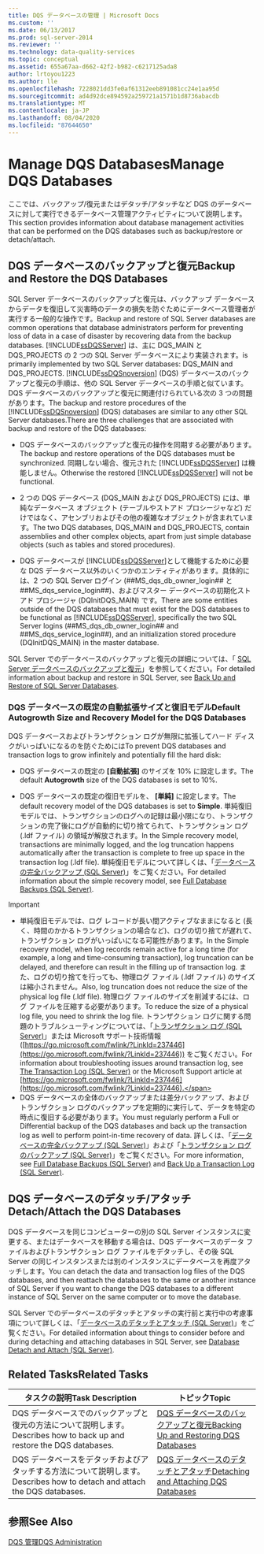 ```yaml
---
title: DQS データベースの管理 | Microsoft Docs
ms.custom: ''
ms.date: 06/13/2017
ms.prod: sql-server-2014
ms.reviewer: ''
ms.technology: data-quality-services
ms.topic: conceptual
ms.assetid: 655a67aa-d662-42f2-b982-c6217125ada8
author: lrtoyou1223
ms.author: lle
ms.openlocfilehash: 7228021dd3fe0af61312eeb891081cc24e1aa95d
ms.sourcegitcommit: ad4d92dce894592a259721a1571b1d8736abacdb
ms.translationtype: MT
ms.contentlocale: ja-JP
ms.lasthandoff: 08/04/2020
ms.locfileid: "87644650"
---
```

# <a name="manage-dqs-databases"></a><span data-ttu-id="8165b-102">Manage DQS Databases</span><span class="sxs-lookup"><span data-stu-id="8165b-102">Manage DQS Databases</span></span>
  <span data-ttu-id="8165b-103">ここでは、バックアップ/復元またはデタッチ/アタッチなど DQS のデータベースに対して実行できるデータベース管理アクティビティについて説明します。</span><span class="sxs-lookup"><span data-stu-id="8165b-103">This section provides information about database management activities that can be performed on the DQS databases such as backup/restore or detach/attach.</span></span>  
  
##  <a name="backup-and-restore-the-dqs-databases"></a><a name="BackupRestore"></a> <span data-ttu-id="8165b-104">DQS データベースのバックアップと復元</span><span class="sxs-lookup"><span data-stu-id="8165b-104">Backup and Restore the DQS Databases</span></span>  
 <span data-ttu-id="8165b-105">SQL Server データベースのバックアップと復元は、バックアップ データベースからデータを復旧して災害時のデータの損失を防ぐためにデータベース管理者が実行する一般的な操作です。</span><span class="sxs-lookup"><span data-stu-id="8165b-105">Backup and restore of SQL Server databases are common operations that database administrators perform for preventing loss of data in a case of disaster by recovering data from the backup databases.</span></span> [!INCLUDE[ssDQSServer](../includes/ssdqsserver-md.md)] <span data-ttu-id="8165b-106">は、主に DQS_MAIN と DQS_PROJECTS の 2 つの SQL Server データベースにより実装されます。</span><span class="sxs-lookup"><span data-stu-id="8165b-106">is primarily implemented by two SQL Server databases: DQS_MAIN and DQS_PROJECTS.</span></span> <span data-ttu-id="8165b-107">[!INCLUDE[ssDQSnoversion](../includes/ssdqsnoversion-md.md)] (DQS) データベースのバックアップと復元の手順は、他の SQL Server データベースの手順と似ています。DQS データベースのバックアップと復元に関連付けられている次の 3 つの問題があります。</span><span class="sxs-lookup"><span data-stu-id="8165b-107">The backup and restore procedures of the [!INCLUDE[ssDQSnoversion](../includes/ssdqsnoversion-md.md)] (DQS) databases are similar to any other SQL Server databases.There are three challenges that are associated with backup and restore of the DQS databases:</span></span>  
  
-   <span data-ttu-id="8165b-108">DQS データベースのバックアップと復元の操作を同期する必要があります。</span><span class="sxs-lookup"><span data-stu-id="8165b-108">The backup and restore operations of the DQS databases must be synchronized.</span></span> <span data-ttu-id="8165b-109">同期しない場合、復元された [!INCLUDE[ssDQSServer](../includes/ssdqsserver-md.md)] は機能しません。</span><span class="sxs-lookup"><span data-stu-id="8165b-109">Otherwise the restored [!INCLUDE[ssDQSServer](../includes/ssdqsserver-md.md)] will not be functional.</span></span>  
  
-   <span data-ttu-id="8165b-110">2 つの DQS データベース (DQS_MAIN および DQS_PROJECTS) には、単純なデータベース オブジェクト (テーブルやストアド プロシージャなど) だけではなく、アセンブリおよびその他の複雑なオブジェクトが含まれています。</span><span class="sxs-lookup"><span data-stu-id="8165b-110">The two DQS databases, DQS_MAIN and DQS_PROJECTS, contain assemblies and other complex objects, apart from just simple database objects (such as tables and stored procedures).</span></span>  
  
-   <span data-ttu-id="8165b-111">DQS データベースが [!INCLUDE[ssDQSServer](../includes/ssdqsserver-md.md)]として機能するために必要な DQS データベース以外のいくつかのエンティティがあります。具体的には、2 つの SQL Server ログイン (##MS_dqs_db_owner_login## と ##MS_dqs_service_login##)、およびマスター データベースの初期化ストアド プロシージャ (DQInitDQS_MAIN) です。</span><span class="sxs-lookup"><span data-stu-id="8165b-111">There are some entities outside of the DQS databases that must exist for the DQS databases to be functional as [!INCLUDE[ssDQSServer](../includes/ssdqsserver-md.md)], specifically the two SQL Server logins (##MS_dqs_db_owner_login## and ##MS_dqs_service_login##), and an initialization stored procedure (DQInitDQS_MAIN) in the master database.</span></span>  
  
 <span data-ttu-id="8165b-112">SQL Server でのデータベースのバックアップと復元の詳細については、「 [SQL Server データベースのバックアップと復元](../relational-databases/backup-restore/back-up-and-restore-of-sql-server-databases.md)」を参照してください。</span><span class="sxs-lookup"><span data-stu-id="8165b-112">For detailed information about backup and restore in SQL Server, see [Back Up and Restore of SQL Server Databases](../relational-databases/backup-restore/back-up-and-restore-of-sql-server-databases.md).</span></span>  
  
### <a name="default-autogrowth-size-and-recovery-model-for-the-dqs-databases"></a><span data-ttu-id="8165b-113">DQS データベースの既定の自動拡張サイズと復旧モデル</span><span class="sxs-lookup"><span data-stu-id="8165b-113">Default Autogrowth Size and Recovery Model for the DQS Databases</span></span>  
 <span data-ttu-id="8165b-114">DQS データベースおよびトランザクション ログが無限に拡張してハード ディスクがいっぱいになるのを防ぐためには</span><span class="sxs-lookup"><span data-stu-id="8165b-114">To prevent DQS databases and transaction logs to grow infinitely and potentially fill the hard disk:</span></span>  
  
-   <span data-ttu-id="8165b-115">DQS データベースの既定の **[自動拡張]** のサイズを 10% に設定します。</span><span class="sxs-lookup"><span data-stu-id="8165b-115">The default **Autogrowth** size of the DQS databases is set to 10%.</span></span>  
  
-   <span data-ttu-id="8165b-116">DQS データベースの既定の復旧モデルを、 **[単純]** に設定します。</span><span class="sxs-lookup"><span data-stu-id="8165b-116">The default recovery model of the DQS databases is set to **Simple**.</span></span> <span data-ttu-id="8165b-117">単純復旧モデルでは、トランザクションのログへの記録は最小限になり、トランザクションの完了後にログが自動的に切り捨てられて、トランザクション ログ (.ldf ファイル) の領域が解放されます。</span><span class="sxs-lookup"><span data-stu-id="8165b-117">In the Simple recovery model, transactions are minimally logged, and the log truncation happens automatically after the transaction is complete to free up space in the transaction log (.ldf file).</span></span> <span data-ttu-id="8165b-118">単純復旧モデルについて詳しくは、「[データベースの完全バックアップ &#40;SQL Server&#41;](../relational-databases/backup-restore/full-database-backups-sql-server.md)」をご覧ください。</span><span class="sxs-lookup"><span data-stu-id="8165b-118">For detailed information about the simple recovery model, see [Full Database Backups &#40;SQL Server&#41;](../relational-databases/backup-restore/full-database-backups-sql-server.md).</span></span>  
  
> [!IMPORTANT]
>  -   <span data-ttu-id="8165b-119">単純復旧モデルでは、ログ レコードが長い間アクティブなままになると (長く、時間のかかるトランザクションの場合など)、ログの切り捨てが遅れて、トランザクション ログがいっぱいになる可能性があります。</span><span class="sxs-lookup"><span data-stu-id="8165b-119">In the Simple recovery model, when log records remain active for a long time (for example, a long and time-consuming transaction), log truncation can be delayed, and therefore can result in the filling up of transaction log.</span></span> <span data-ttu-id="8165b-120">また、ログの切り捨てを行っても、物理ログ ファイル (.ldf ファイル) のサイズは縮小されません。</span><span class="sxs-lookup"><span data-stu-id="8165b-120">Also, log truncation does not reduce the size of the physical log file (.ldf file).</span></span> <span data-ttu-id="8165b-121">物理ログ ファイルのサイズを削減するには、ログ ファイルを圧縮する必要があります。</span><span class="sxs-lookup"><span data-stu-id="8165b-121">To reduce the size of a physical log file, you need to shrink the log file.</span></span> <span data-ttu-id="8165b-122">トランザクション ログに関する問題のトラブルシューティングについては、「[トランザクション ログ &#40;SQL Server&#41;](../relational-databases/logs/the-transaction-log-sql-server.md)」または Microsoft サポート技術情報 ([https://go.microsoft.com/fwlink/?LinkId=237446](https://go.microsoft.com/fwlink/?LinkId=237446)) をご覧ください。</span><span class="sxs-lookup"><span data-stu-id="8165b-122">For information about troubleshooting issues around transaction log, see [The Transaction Log &#40;SQL Server&#41;](../relational-databases/logs/the-transaction-log-sql-server.md) or the Microsoft Support article at [https://go.microsoft.com/fwlink/?LinkId=237446](https://go.microsoft.com/fwlink/?LinkId=237446).</span></span>  
> -   <span data-ttu-id="8165b-123">DQS データベースの全体のバックアップまたは差分バックアップ、およびトランザクション ログのバックアップを定期的に実行して、データを特定の時点に復旧する必要があります。</span><span class="sxs-lookup"><span data-stu-id="8165b-123">You must regularly perform a Full or Differential backup of the DQS databases and back up the transaction log as well to perform point-in-time recovery of data.</span></span> <span data-ttu-id="8165b-124">詳しくは、「[データベースの完全バックアップ &#40;SQL Server&#41;](../relational-databases/backup-restore/full-database-backups-sql-server.md)」および「[トランザクション ログのバックアップ &#40;SQL Server&#41;](../relational-databases/backup-restore/back-up-a-transaction-log-sql-server.md)」をご覧ください。</span><span class="sxs-lookup"><span data-stu-id="8165b-124">For more information, see [Full Database Backups &#40;SQL Server&#41;](../relational-databases/backup-restore/full-database-backups-sql-server.md) and [Back Up a Transaction Log &#40;SQL Server&#41;](../relational-databases/backup-restore/back-up-a-transaction-log-sql-server.md).</span></span>  
  
##  <a name="detachattach-the-dqs-databases"></a><a name="DetachAttach"></a> <span data-ttu-id="8165b-125">DQS データベースのデタッチ/アタッチ</span><span class="sxs-lookup"><span data-stu-id="8165b-125">Detach/Attach the DQS Databases</span></span>  
 <span data-ttu-id="8165b-126">DQS データベースを同じコンピューターの別の SQL Server インスタンスに変更する、またはデータベースを移動する場合は、DQS データベースのデータ ファイルおよびトランザクション ログ ファイルをデタッチし、その後 SQL Server の同じインスタンスまたは別のインスタンスにデータベースを再度アタッチします。</span><span class="sxs-lookup"><span data-stu-id="8165b-126">You can detach the data and transaction log files of the DQS databases, and then reattach the databases to the same or another instance of SQL Server if you want to change the DQS databases to a different instance of SQL Server on the same computer or to move the database.</span></span>  
  
 <span data-ttu-id="8165b-127">SQL Server でのデータベースのデタッチとアタッチの実行前と実行中の考慮事項について詳しくは、「[データベースのデタッチとアタッチ &#40;SQL Server&#41;](../relational-databases/databases/database-detach-and-attach-sql-server.md)」をご覧ください。</span><span class="sxs-lookup"><span data-stu-id="8165b-127">For detailed information about things to consider before and during detaching and attaching databases in SQL Server, see [Database Detach and Attach &#40;SQL Server&#41;](../relational-databases/databases/database-detach-and-attach-sql-server.md).</span></span>  
  
## <a name="related-tasks"></a><span data-ttu-id="8165b-128">Related Tasks</span><span class="sxs-lookup"><span data-stu-id="8165b-128">Related Tasks</span></span>  
  
|<span data-ttu-id="8165b-129">タスクの説明</span><span class="sxs-lookup"><span data-stu-id="8165b-129">Task Description</span></span>|<span data-ttu-id="8165b-130">トピック</span><span class="sxs-lookup"><span data-stu-id="8165b-130">Topic</span></span>|  
|----------------------|-----------|  
|<span data-ttu-id="8165b-131">DQS データベースでのバックアップと復元の方法について説明します。</span><span class="sxs-lookup"><span data-stu-id="8165b-131">Describes how to back up and restore the DQS databases.</span></span>|[<span data-ttu-id="8165b-132">DQS データベースのバックアップと復元</span><span class="sxs-lookup"><span data-stu-id="8165b-132">Backing Up and Restoring DQS Databases</span></span>](../../2014/data-quality-services/backing-up-and-restoring-dqs-databases.md)|  
|<span data-ttu-id="8165b-133">DQS データベースをデタッチおよびアタッチする方法について説明します。</span><span class="sxs-lookup"><span data-stu-id="8165b-133">Describes how to detach and attach the DQS databases.</span></span>|[<span data-ttu-id="8165b-134">DQS データベースのデタッチとアタッチ</span><span class="sxs-lookup"><span data-stu-id="8165b-134">Detaching and Attaching DQS Databases</span></span>](../../2014/data-quality-services/detaching-and-attaching-dqs-databases.md)|  
  
## <a name="see-also"></a><span data-ttu-id="8165b-135">参照</span><span class="sxs-lookup"><span data-stu-id="8165b-135">See Also</span></span>  
 [<span data-ttu-id="8165b-136">DQS 管理</span><span class="sxs-lookup"><span data-stu-id="8165b-136">DQS Administration</span></span>](../../2014/data-quality-services/dqs-administration.md)  
  
  

